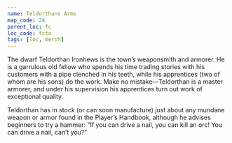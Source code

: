```yaml
---
name: Teldorthans Arms
map_code: 24
parent_loc: fc
loc_code: fcta
tags: [loc, merch]
---
```

The dwarf Teldorthan Ironhews is the town’s weaponsmith and armorer. He is a garrulous old fellow who spends his time trading stories with his customers with a pipe clenched in his teeth, while his apprentices (two of whom are his sons) do the work. Make no mistake—Teldorthan is a master armorer, and under his supervision his apprentices turn out work of exceptional quality.

Teldorthan has in stock (or can soon manufacture) just about any mundane weapon or armor found in the Player’s Handbook, although he advises beginners to try a hammer: “If you can drive a nail, you can kill an orc! You can drive a nail, can’t you?”